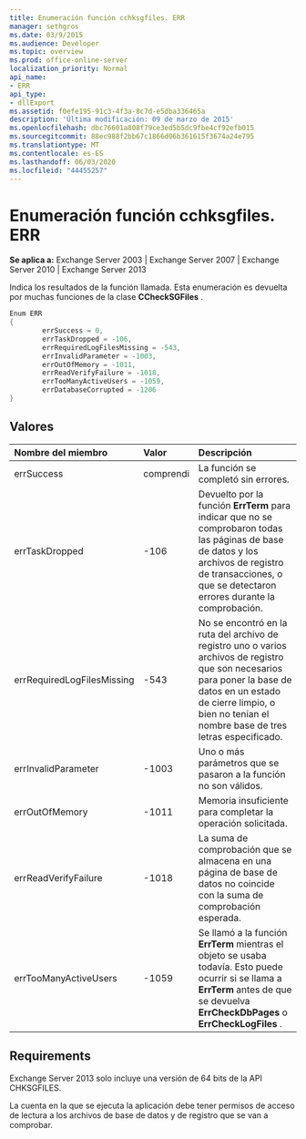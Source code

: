 ```yaml
---
title: Enumeración función cchksgfiles. ERR
manager: sethgros
ms.date: 03/9/2015
ms.audience: Developer
ms.topic: overview
ms.prod: office-online-server
localization_priority: Normal
api_name:
- ERR
api_type:
- dllExport
ms.assetid: f0efe195-91c3-4f3a-8c7d-e5dba336465a
description: 'Última modificación: 09 de marzo de 2015'
ms.openlocfilehash: dbc76601a808f79ce3ed5b5dc9fbe4cf92efb015
ms.sourcegitcommit: 88ec988f2bb67c1866d06b361615f3674a24e795
ms.translationtype: MT
ms.contentlocale: es-ES
ms.lasthandoff: 06/03/2020
ms.locfileid: "44455257"
---
```

# <a name="cchksgfileserr-enumeration"></a>Enumeración función cchksgfiles. ERR 
  
**Se aplica a:** Exchange Server 2003 | Exchange Server 2007 | Exchange Server 2010 | Exchange Server 2013
  
Indica los resultados de la función llamada. Esta enumeración es devuelta por muchas funciones de la clase **CCheckSGFiles** . 
  
```cs
Enum ERR  
{
        errSuccess = 0,
        errTaskDropped = -106,
        errRequiredLogFilesMissing = -543,
        errInvalidParameter = -1003,
        errOutOfMemory = -1011,
        errReadVerifyFailure = -1018,
        errTooManyActiveUsers = -1059,
        errDatabaseCorrupted = -1206
}

```

## <a name="values"></a>Valores

|**Nombre del miembro**|**Valor**|**Descripción**|
|:-----|:-----|:-----|
|errSuccess  <br/> |comprendi  <br/> |La función se completó sin errores.  <br/> |
|errTaskDropped  <br/> |-106  <br/> |Devuelto por la función **ErrTerm** para indicar que no se comprobaron todas las páginas de base de datos y los archivos de registro de transacciones, o que se detectaron errores durante la comprobación.  <br/> |
|errRequiredLogFilesMissing  <br/> |-543  <br/> |No se encontró en la ruta del archivo de registro uno o varios archivos de registro que son necesarios para poner la base de datos en un estado de cierre limpio, o bien no tenían el nombre base de tres letras especificado.  <br/> |
|errInvalidParameter  <br/> |-1003  <br/> |Uno o más parámetros que se pasaron a la función no son válidos.  <br/> |
|errOutOfMemory  <br/> |-1011  <br/> |Memoria insuficiente para completar la operación solicitada.  <br/> |
|errReadVerifyFailure  <br/> |-1018  <br/> |La suma de comprobación que se almacena en una página de base de datos no coincide con la suma de comprobación esperada.  <br/> |
|errTooManyActiveUsers  <br/> |-1059  <br/> |Se llamó a la función **ErrTerm** mientras el objeto se usaba todavía. Esto puede ocurrir si se llama a **ErrTerm** antes de que se devuelva **ErrCheckDbPages** o **ErrCheckLogFiles** .  <br/> |
   
## <a name="requirements"></a>Requirements

Exchange Server 2013 solo incluye una versión de 64 bits de la API CHKSGFILES.
  
La cuenta en la que se ejecuta la aplicación debe tener permisos de acceso de lectura a los archivos de base de datos y de registro que se van a comprobar.
  

